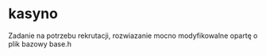 # kasyno
Zadanie na potrzebu rekrutacji, rozwiazanie mocno modyfikowalne opartę o plik bazowy base.h
